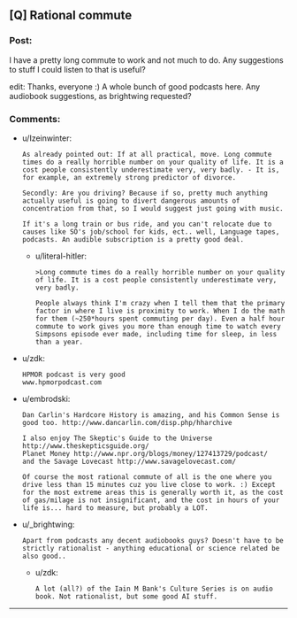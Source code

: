 ## [Q] Rational commute

### Post:

I have a pretty long commute to work and not much to do. Any suggestions to stuff I could listen to that is useful?

edit: Thanks, everyone :) A whole bunch of good podcasts here. Any audiobook suggestions, as brightwing requested?

### Comments:

- u/Izeinwinter:
  ```
  As already pointed out: If at all practical, move. Long commute times do a really horrible number on your quality of life. It is a cost people consistently underestimate very, very badly. - It is, for example, an extremely strong predictor of divorce. 

  Secondly: Are you driving? Because if so, pretty much anything actually useful is going to divert dangerous amounts of concentration from that, so I would suggest just going with music. 

  If it's a long train or bus ride, and you can't relocate due to causes like SO's job/school for kids, ect.. well, Language tapes, podcasts. An audible subscription is a pretty good deal.
  ```

  - u/literal-hitler:
    ```
    >Long commute times do a really horrible number on your quality of life. It is a cost people consistently underestimate very, very badly.

    People always think I'm crazy when I tell them that the primary factor in where I live is proximity to work. When I do the math for them (~250*hours spent commuting per day). Even a half hour commute to work gives you more than enough time to watch every Simpsons episode ever made, including time for sleep, in less than a year.
    ```

- u/zdk:
  ```
  HPMOR podcast is very good
  www.hpmorpodcast.com
  ```

- u/embrodski:
  ```
  Dan Carlin's Hardcore History is amazing, and his Common Sense is good too. http://www.dancarlin.com/disp.php/hharchive

  I also enjoy The Skeptic's Guide to the Universe http://www.theskepticsguide.org/
  Planet Money http://www.npr.org/blogs/money/127413729/podcast/
  and the Savage Lovecast http://www.savagelovecast.com/

  Of course the most rational commute of all is the one where you drive less than 15 minutes cuz you live close to work. :) Except for the most extreme areas this is generally worth it, as the cost of gas/milage is not insignificant, and the cost in hours of your life is... hard to measure, but probably a LOT.
  ```

- u/_brightwing:
  ```
  Apart from podcasts any decent audiobooks guys? Doesn't have to be strictly rationalist - anything educational or science related be also good..
  ```

  - u/zdk:
    ```
    A lot (all?) of the Iain M Bank's Culture Series is on audio book. Not rationalist, but some good AI stuff.
    ```

---

